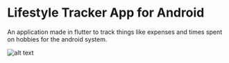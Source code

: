 # Lifestyle Tracker App for Android

An application made in flutter to track things like expenses and times spent on hobbies for the android system.

![alt text](http://url/to/Picture1.png)
